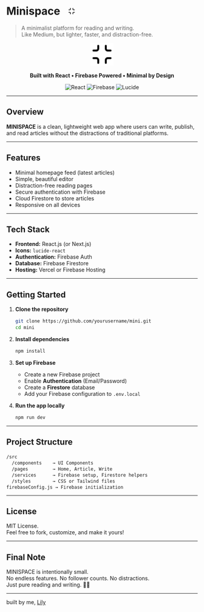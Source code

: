 # Minispace &nbsp; <img src="https://raw.githubusercontent.com/lucide-icons/lucide/main/icons/minimize.svg" alt="Minispace Logo" height="20" />

> A minimalist platform for reading and writing.  
> Like Medium, but lighter, faster, and distraction-free.

<p align="center">
  <img src="https://raw.githubusercontent.com/lucide-icons/lucide/main/icons/minimize.svg" width="60" alt="Minispace Logo" />
</p>

<p align="center">
  <b>Built with React • Firebase Powered • Minimal by Design</b>
</p>

<p align="center">
  <img alt="React" src="https://img.shields.io/badge/React-20232A?style=for-the-badge&logo=react&logoColor=61DAFB"/>
  <img alt="Firebase" src="https://img.shields.io/badge/Firebase-ffca28?style=for-the-badge&logo=firebase&logoColor=white"/>
  <img alt="Lucide" src="https://img.shields.io/badge/Lucide_Icons-000000?style=for-the-badge&logo=lucide&logoColor=white"/>
</p>

---

## Overview
**MINISPACE** is a clean, lightweight web app where users can write, publish, and read articles without the distractions of traditional platforms.

---

## Features
- Minimal homepage feed (latest articles)
- Simple, beautiful editor
- Distraction-free reading pages
- Secure authentication with Firebase
- Cloud Firestore to store articles
- Responsive on all devices

---

## Tech Stack
- **Frontend:** React.js (or Next.js)
- **Icons:** `lucide-react`
- **Authentication:** Firebase Auth
- **Database:** Firebase Firestore
- **Hosting:** Vercel or Firebase Hosting

---

## Getting Started

1. **Clone the repository**
   ```bash
   git clone https://github.com/yourusername/mini.git
   cd mini
   ```

2. **Install dependencies**
   ```bash
   npm install
   ```

3. **Set up Firebase**
   - Create a new Firebase project
   - Enable **Authentication** (Email/Password)
   - Create a **Firestore** database
   - Add your Firebase configuration to `.env.local`

4. **Run the app locally**
   ```bash
   npm run dev
   ```

---

## Project Structure
```
/src
  /components    → UI Components
  /pages         → Home, Article, Write
  /services      → Firebase setup, Firestore helpers
  /styles        → CSS or Tailwind files
firebaseConfig.js → Firebase initialization
```

---

## License
MIT License.  
Feel free to fork, customize, and make it yours!

---

## Final Note
MINISPACE is intentionally small.  
No endless features. No follower counts. No distractions.  
Just pure reading and writing. ✍🏽

---

built by me, [Lily](https://github.com/lilianada)